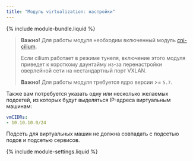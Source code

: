 ```yaml
---
title: "Модуль virtualization: настройки"
---
```


{% include module-bundle.liquid %}

> **Важно!** Для работы модуля необходим включенный модуль [cni-cilium](../021-cni-cilium/).
>
> Если cilium работает в режиме тунеля, включение этого модуля приведет к короткому даунтайму из-за перенастройки оверлейной сети на нестандартный порт VXLAN.
>
> **Важно!** Для работы модуля требуется ядро версии >= `5.7`.

Также вам потребуется указать одну или несколько желаемых подсетей, из которых будут выделяться IP-адреса виртуальным машинам:

```yaml
vmCIDRs:
- 10.10.10.0/24
```

Подсеть для виртуальных машин не должна совпадать с подсетью подов и подсетью сервисов.

{% include module-settings.liquid %}
